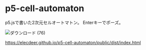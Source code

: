 # p5-cell-automaton
p5.jsで書いた2次元セルオートマトン。
Enterキーでポーズ。

![ダウンロード (76)](https://user-images.githubusercontent.com/37701077/135745824-0ca02cbc-46e1-4042-b7c0-29eee16ab9ee.png)

https://elecdeer.github.io/p5-cell-automaton/public/dist/index.html
